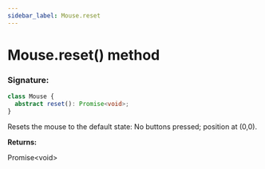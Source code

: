 ```yaml
---
sidebar_label: Mouse.reset
---
```


# Mouse.reset() method

### Signature:

```typescript
class Mouse {
  abstract reset(): Promise<void>;
}
```

Resets the mouse to the default state: No buttons pressed; position at (0,0).

**Returns:**

Promise&lt;void&gt;
